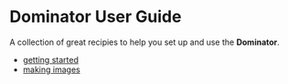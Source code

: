 # Dominator User Guide
A collection of great recipies to help you set up and use the **Dominator**.

- [getting started](getting-started.md)
- [making images](making-images.md)
